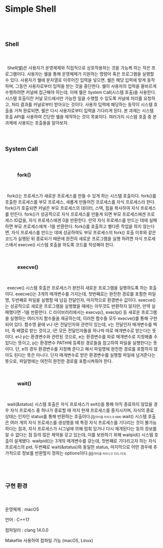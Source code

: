 # Simple Shell

<html>

<head>
<meta http-equiv=Content-Type content="text/html; charset=utf-8">
<meta name=Generator content="Microsoft Word 15 (filtered)">

</head>

<body lang=ko-Kore-KR link="#0563C1" vlink="#954F72" style='word-wrap:break-word'>

<div class=WordSection1>

<p class=MsoNormal><span lang=EN-US style='font-size:24.0pt'>&nbsp;</span></p>

<h2><a name="_Toc115530923"><b><span lang=EN-US style='font-size:14.0pt'>Shell</span></b></a></h2>

<p class=MsoNormal><span lang=EN-US style='font-size:14.0pt'>&nbsp;</span></p>

<p class=MsoNormal style='text-indent:5.0pt'><span lang=EN-US style='font-family:
"맑은 고딕",sans-serif'>Shell(</span><span lang=KO style='font-family:"맑은 고딕",sans-serif'>쉘</span><span
lang=EN-US style='font-family:"맑은 고딕",sans-serif'>)</span><span lang=KO
style='font-family:"맑은 고딕",sans-serif'>은 사용자가 운영체제와 직접적으로 상호작용하는 것을 가능케 하는 작은 프로그램이다</span><span
lang=EN-US style='font-family:"맑은 고딕",sans-serif'>. </span><span lang=KO
style='font-family:"맑은 고딕",sans-serif'>사용자는 쉘을 통해 운영체제가 지원하는 명령어 혹은 프로그램을 실행할 수
있다</span><span lang=EN-US style='font-family:"맑은 고딕",sans-serif'>. </span><span
lang=KO style='font-family:"맑은 고딕",sans-serif'>사용자가 쉘에 문자열로 이루어진 입력을 넣으면</span><span
lang=EN-US style='font-family:"맑은 고딕",sans-serif'>, </span><span lang=KO
style='font-family:"맑은 고딕",sans-serif'>쉘은 해당 입력에 맞게 동작하며</span><span
lang=EN-US style='font-family:"맑은 고딕",sans-serif'>, </span><span lang=KO
style='font-family:"맑은 고딕",sans-serif'>그동안 사용자로부터 입력을 받는 것을 중단한다</span><span
lang=EN-US style='font-family:"맑은 고딕",sans-serif'>. </span><span lang=KO
style='font-family:"맑은 고딕",sans-serif'>쉘이 사용자의 입력을 올바르게 수행하려면 커널에 접근해야 하는데</span><span
lang=EN-US style='font-family:"맑은 고딕",sans-serif'>, </span><span lang=KO
style='font-family:"맑은 고딕",sans-serif'>이때 쉘은 </span><span lang=EN-US
style='font-family:"맑은 고딕",sans-serif'>System Call(</span><span lang=KO
style='font-family:"맑은 고딕",sans-serif'>시스템 호출</span><span lang=EN-US
style='font-family:"맑은 고딕",sans-serif'>)</span><span lang=KO style='font-family:
"맑은 고딕",sans-serif'>을 사용한다</span><span lang=EN-US style='font-family:"맑은 고딕",sans-serif'>.
</span><span lang=KO style='font-family:"맑은 고딕",sans-serif'>시스템 호출이란 커널 모드에서만 가능한
일을 수행할 수 있도록 커널에 처리를 요청하고</span><span lang=EN-US style='font-family:"맑은 고딕",sans-serif'>,
</span><span lang=KO style='font-family:"맑은 고딕",sans-serif'>처리 결과를 커널로부터 받아오는 것이다</span><span
lang=EN-US style='font-family:"맑은 고딕",sans-serif'>. </span><span lang=KO
style='font-family:"맑은 고딕",sans-serif'>사용자 입력에 해당하는 동작이 시스템 호출을 거쳐 완료되면</span><span
lang=EN-US style='font-family:"맑은 고딕",sans-serif'>, </span><span lang=KO
style='font-family:"맑은 고딕",sans-serif'>쉘은 다시 사용자로부터 입력을 기다리게 된다</span><span
lang=EN-US style='font-family:"맑은 고딕",sans-serif'>. </span><span lang=KO
style='font-family:"맑은 고딕",sans-serif'>본 과제는 시스템 호출 </span><span lang=EN-US
style='font-family:"맑은 고딕",sans-serif'>API</span><span lang=KO
style='font-family:"맑은 고딕",sans-serif'>를 사용하여 간단한 쉘을 제작하는 것이 목표이다</span><span
lang=EN-US style='font-family:"맑은 고딕",sans-serif'>. </span><span lang=KO
style='font-family:"맑은 고딕",sans-serif'>여러가지 시스템 호출 중 본 과제에 사용되는 호출들을 알아보자</span><span
lang=EN-US style='font-family:"맑은 고딕",sans-serif'>.</span></p>

<p class=MsoNormal><span lang=EN-US style='font-size:14.0pt;font-family:"맑은 고딕",sans-serif'>&nbsp;</span></p>

<h2><a name="_Toc115530924"><b><span lang=EN-US style='font-size:14.0pt'>System
Call</span></b></a></h2>

<p class=MsoNormal><span lang=EN-US style='font-size:14.0pt'>&nbsp;</span></p>

<h3 style='margin-left:50.0pt;text-indent:-20.0pt'><a name="_Toc115530925"><b><span
lang=EN-US>fork()</span></b></a></h3>

<p class=MsoNormal><span lang=EN-US>&nbsp;</span></p>

<p class=MsoNormal style='text-indent:5.0pt'><span lang=EN-US>fork()</span><span
lang=KO style='font-family:"맑은 고딕",sans-serif'>는</span><span lang=KO> </span><span
lang=KO style='font-family:"맑은 고딕",sans-serif'>프로세스가</span><span lang=KO> </span><span
lang=KO style='font-family:"맑은 고딕",sans-serif'>새로운</span><span lang=KO> </span><span
lang=KO style='font-family:"맑은 고딕",sans-serif'>프로세스를</span><span lang=KO> </span><span
lang=KO style='font-family:"맑은 고딕",sans-serif'>만들</span><span lang=KO> </span><span
lang=KO style='font-family:"맑은 고딕",sans-serif'>수</span><span lang=KO> </span><span
lang=KO style='font-family:"맑은 고딕",sans-serif'>있게</span><span lang=KO> </span><span
lang=KO style='font-family:"맑은 고딕",sans-serif'>하는</span><span lang=KO> </span><span
lang=KO style='font-family:"맑은 고딕",sans-serif'>시스템</span><span lang=KO> </span><span
lang=KO style='font-family:"맑은 고딕",sans-serif'>호출이다</span><span lang=EN-US>.
fork()</span><span lang=KO style='font-family:"맑은 고딕",sans-serif'>를</span><span
lang=KO> </span><span lang=KO style='font-family:"맑은 고딕",sans-serif'>호출한</span><span
lang=KO> </span><span lang=KO style='font-family:"맑은 고딕",sans-serif'>프로세스를</span><span
lang=KO> </span><span lang=KO style='font-family:"맑은 고딕",sans-serif'>부모</span><span
lang=KO> </span><span lang=KO style='font-family:"맑은 고딕",sans-serif'>프로세스</span><span
lang=EN-US>, </span><span lang=KO style='font-family:"맑은 고딕",sans-serif'>새롭게</span><span
lang=KO> </span><span lang=KO style='font-family:"맑은 고딕",sans-serif'>만들어진</span><span
lang=KO> </span><span lang=KO style='font-family:"맑은 고딕",sans-serif'>프로세스를</span><span
lang=KO> </span><span lang=KO style='font-family:"맑은 고딕",sans-serif'>자식</span><span
lang=KO> </span><span lang=KO style='font-family:"맑은 고딕",sans-serif'>프로세스라</span><span
lang=KO> </span><span lang=KO style='font-family:"맑은 고딕",sans-serif'>한다</span><span
lang=EN-US>. fork()</span><span lang=KO style='font-family:"맑은 고딕",sans-serif'>가</span><span
lang=KO> </span><span lang=KO style='font-family:"맑은 고딕",sans-serif'>호출되면</span><span
lang=KO> </span><span lang=KO style='font-family:"맑은 고딕",sans-serif'>커널은</span><span
lang=KO> </span><span lang=KO style='font-family:"맑은 고딕",sans-serif'>부모</span><span
lang=KO> </span><span lang=KO style='font-family:"맑은 고딕",sans-serif'>프로세스의</span><span
lang=KO> </span><span lang=KO style='font-family:"맑은 고딕",sans-serif'>데이터</span><span
lang=EN-US>, </span><span lang=KO style='font-family:"맑은 고딕",sans-serif'>스택</span><span
lang=EN-US>, </span><span lang=KO style='font-family:"맑은 고딕",sans-serif'>힙을</span><span
lang=KO> </span><span lang=KO style='font-family:"맑은 고딕",sans-serif'>복사하여</span><span
lang=KO> </span><span lang=KO style='font-family:"맑은 고딕",sans-serif'>자식</span><span
lang=KO> </span><span lang=KO style='font-family:"맑은 고딕",sans-serif'>프로세스를</span><span
lang=KO> </span><span lang=KO style='font-family:"맑은 고딕",sans-serif'>만든다</span><span
lang=EN-US>. fork()</span><span lang=KO style='font-family:"맑은 고딕",sans-serif'>가</span><span
lang=KO> </span><span lang=KO style='font-family:"맑은 고딕",sans-serif'>성공적으로</span><span
lang=KO> </span><span lang=KO style='font-family:"맑은 고딕",sans-serif'>자식</span><span
lang=KO> </span><span lang=KO style='font-family:"맑은 고딕",sans-serif'>프로세스를</span><span
lang=KO> </span><span lang=KO style='font-family:"맑은 고딕",sans-serif'>만들게</span><span
lang=KO> </span><span lang=KO style='font-family:"맑은 고딕",sans-serif'>되면</span><span
lang=KO> </span><span lang=KO style='font-family:"맑은 고딕",sans-serif'>부모</span><span
lang=KO> </span><span lang=KO style='font-family:"맑은 고딕",sans-serif'>프로세스에겐</span><span
lang=KO> </span><span lang=KO style='font-family:"맑은 고딕",sans-serif'>프로세스</span><span
lang=KO> </span><span lang=EN-US>ID</span><span lang=KO style='font-family:
"맑은 고딕",sans-serif'>값을</span><span lang=EN-US>, </span><span lang=KO
style='font-family:"맑은 고딕",sans-serif'>자식</span><span lang=KO> </span><span
lang=KO style='font-family:"맑은 고딕",sans-serif'>프로세스에겐</span><span lang=KO> </span><span
lang=EN-US>0</span><span lang=KO style='font-family:"맑은 고딕",sans-serif'>을</span><span
lang=KO> </span><span lang=KO style='font-family:"맑은 고딕",sans-serif'>반환한다</span><span
lang=EN-US>. </span><span lang=KO style='font-family:"맑은 고딕",sans-serif'>만약</span><span
lang=KO> </span><span lang=KO style='font-family:"맑은 고딕",sans-serif'>자식</span><span
lang=KO> </span><span lang=KO style='font-family:"맑은 고딕",sans-serif'>프로세스를</span><span
lang=KO> </span><span lang=KO style='font-family:"맑은 고딕",sans-serif'>만드는</span><span
lang=KO> </span><span lang=KO style='font-family:"맑은 고딕",sans-serif'>데에</span><span
lang=KO> </span><span lang=KO style='font-family:"맑은 고딕",sans-serif'>실패하면</span><span
lang=KO> </span><span lang=KO style='font-family:"맑은 고딕",sans-serif'>부모</span><span
lang=KO> </span><span lang=KO style='font-family:"맑은 고딕",sans-serif'>프로세스에게</span><span
lang=KO> </span><span lang=EN-US>-1</span><span lang=KO style='font-family:
"맑은 고딕",sans-serif'>을</span><span lang=KO> </span><span lang=KO
style='font-family:"맑은 고딕",sans-serif'>반환한다</span><span lang=EN-US>. fork()</span><span
lang=KO style='font-family:"맑은 고딕",sans-serif'>를</span><span lang=KO> </span><span
lang=KO style='font-family:"맑은 고딕",sans-serif'>호출하고</span><span lang=KO> </span><span
lang=KO style='font-family:"맑은 고딕",sans-serif'>별다른</span><span lang=KO> </span><span
lang=KO style='font-family:"맑은 고딕",sans-serif'>작업을</span><span lang=KO> </span><span
lang=KO style='font-family:"맑은 고딕",sans-serif'>하지</span><span lang=KO> </span><span
lang=KO style='font-family:"맑은 고딕",sans-serif'>않는다면</span><span lang=EN-US>, </span><span
lang=KO style='font-family:"맑은 고딕",sans-serif'>자식</span><span lang=KO> </span><span
lang=KO style='font-family:"맑은 고딕",sans-serif'>프로세스를</span><span lang=KO> </span><span
lang=KO style='font-family:"맑은 고딕",sans-serif'>만드는</span><span lang=KO> </span><span
lang=KO style='font-family:"맑은 고딕",sans-serif'>데에</span><span lang=KO> </span><span
lang=KO style='font-family:"맑은 고딕",sans-serif'>성공하여도</span><span lang=KO> </span><span
lang=KO style='font-family:"맑은 고딕",sans-serif'>부모</span><span lang=KO> </span><span
lang=KO style='font-family:"맑은 고딕",sans-serif'>프로세스의</span><span lang=KO> </span><span
lang=EN-US>fork() </span><span lang=KO style='font-family:"맑은 고딕",sans-serif'>호출</span><span
lang=KO> </span><span lang=KO style='font-family:"맑은 고딕",sans-serif'>이후와</span><span
lang=KO> </span><span lang=KO style='font-family:"맑은 고딕",sans-serif'>같은</span><span
lang=KO> </span><span lang=KO style='font-family:"맑은 고딕",sans-serif'>코드가</span><span
lang=KO> </span><span lang=KO style='font-family:"맑은 고딕",sans-serif'>실행된</span><span
lang=KO> </span><span lang=KO style='font-family:"맑은 고딕",sans-serif'>뒤</span><span
lang=KO> </span><span lang=KO style='font-family:"맑은 고딕",sans-serif'>종료되기</span><span
lang=KO> </span><span lang=KO style='font-family:"맑은 고딕",sans-serif'>때문에</span><span
lang=KO> </span><span lang=KO style='font-family:"맑은 고딕",sans-serif'>완전히</span><span
lang=KO> </span><span lang=KO style='font-family:"맑은 고딕",sans-serif'>새로운</span><span
lang=KO> </span><span lang=KO style='font-family:"맑은 고딕",sans-serif'>프로그램을</span><span
lang=KO> </span><span lang=KO style='font-family:"맑은 고딕",sans-serif'>실행</span><span
lang=KO> </span><span lang=KO style='font-family:"맑은 고딕",sans-serif'>하려면</span><span
lang=KO> </span><span lang=KO style='font-family:"맑은 고딕",sans-serif'>자식</span><span
lang=KO> </span><span lang=KO style='font-family:"맑은 고딕",sans-serif'>프로세스에서</span><span
lang=KO> </span><span lang=EN-US>execve() </span><span lang=KO
style='font-family:"맑은 고딕",sans-serif'>시스템</span><span lang=KO> </span><span
lang=KO style='font-family:"맑은 고딕",sans-serif'>호출을</span><span lang=KO> </span><span
lang=KO style='font-family:"맑은 고딕",sans-serif'>하도록</span><span lang=KO> </span><span
lang=KO style='font-family:"맑은 고딕",sans-serif'>코드를</span><span lang=KO> </span><span
lang=KO style='font-family:"맑은 고딕",sans-serif'>작성해야</span><span lang=KO> </span><span
lang=KO style='font-family:"맑은 고딕",sans-serif'>한다</span><span lang=EN-US>.</span></p>

<p class=MsoNormal><span lang=EN-US>&nbsp;</span></p>

<h3 style='margin-left:50.0pt;text-indent:-20.0pt'><a name="_Toc115530926"><b><span
lang=EN-US>execve()</span></b></a></h3>

<p class=MsoNormal><span lang=EN-US>&nbsp;</span></p>

<p class=MsoNormal style='text-indent:5.0pt'><span lang=EN-US>execve() </span><span
lang=KO style='font-family:"맑은 고딕",sans-serif'>시스템</span><span lang=KO> </span><span
lang=KO style='font-family:"맑은 고딕",sans-serif'>호출은</span><span lang=KO> </span><span
lang=KO style='font-family:"맑은 고딕",sans-serif'>프로세스가</span><span lang=KO> </span><span
lang=KO style='font-family:"맑은 고딕",sans-serif'>완전히</span><span lang=KO> </span><span
lang=KO style='font-family:"맑은 고딕",sans-serif'>새로운</span><span lang=KO> </span><span
lang=KO style='font-family:"맑은 고딕",sans-serif'>프로그램을</span><span lang=KO> </span><span
lang=KO style='font-family:"맑은 고딕",sans-serif'>실행하도록</span><span lang=KO> </span><span
lang=KO style='font-family:"맑은 고딕",sans-serif'>하는</span><span lang=KO> </span><span
lang=KO style='font-family:"맑은 고딕",sans-serif'>호출이다</span><span lang=EN-US>. execve()</span><span
lang=KO style='font-family:"맑은 고딕",sans-serif'>는</span><span lang=KO> </span><span
lang=EN-US>3</span><span lang=KO style='font-family:"맑은 고딕",sans-serif'>개의</span><span
lang=KO> </span><span lang=KO style='font-family:"맑은 고딕",sans-serif'>매개변수를</span><span
lang=KO> </span><span lang=KO style='font-family:"맑은 고딕",sans-serif'>가지는데</span><span
lang=EN-US>, </span><span lang=KO style='font-family:"맑은 고딕",sans-serif'>첫번째로는</span><span
lang=KO> </span><span lang=KO style='font-family:"맑은 고딕",sans-serif'>완전한</span><span
lang=KO> </span><span lang=KO style='font-family:"맑은 고딕",sans-serif'>경로를</span><span
lang=KO> </span><span lang=KO style='font-family:"맑은 고딕",sans-serif'>포함한</span><span
lang=KO> </span><span lang=KO style='font-family:"맑은 고딕",sans-serif'>파일명</span><span
lang=EN-US>, </span><span lang=KO style='font-family:"맑은 고딕",sans-serif'>두번째로</span><span
lang=KO> </span><span lang=KO style='font-family:"맑은 고딕",sans-serif'>파일을</span><span
lang=KO> </span><span lang=KO style='font-family:"맑은 고딕",sans-serif'>실행할</span><span
lang=KO> </span><span lang=KO style='font-family:"맑은 고딕",sans-serif'>때</span><span
lang=KO> </span><span lang=KO style='font-family:"맑은 고딕",sans-serif'>넘길</span><span
lang=KO> </span><span lang=KO style='font-family:"맑은 고딕",sans-serif'>전달인자</span><span
lang=EN-US>, </span><span lang=KO style='font-family:"맑은 고딕",sans-serif'>마지막으로</span><span
lang=KO> </span><span lang=KO style='font-family:"맑은 고딕",sans-serif'>환경변수</span><span
lang=KO> </span><span lang=KO style='font-family:"맑은 고딕",sans-serif'>값이다</span><span
lang=EN-US>. execve()</span><span lang=KO style='font-family:"맑은 고딕",sans-serif'>는</span><span
lang=KO> </span><span lang=KO style='font-family:"맑은 고딕",sans-serif'>성공적으로</span><span
lang=KO> </span><span lang=KO style='font-family:"맑은 고딕",sans-serif'>새로운</span><span
lang=KO> </span><span lang=KO style='font-family:"맑은 고딕",sans-serif'>프로그램을</span><span
lang=KO> </span><span lang=KO style='font-family:"맑은 고딕",sans-serif'>실행했을</span><span
lang=KO> </span><span lang=KO style='font-family:"맑은 고딕",sans-serif'>때에는</span><span
lang=KO> </span><span lang=KO style='font-family:"맑은 고딕",sans-serif'>아무것도</span><span
lang=KO> </span><span lang=KO style='font-family:"맑은 고딕",sans-serif'>반환하지</span><span
lang=KO> </span><span lang=KO style='font-family:"맑은 고딕",sans-serif'>않지만</span><span
lang=EN-US>, </span><span lang=KO style='font-family:"맑은 고딕",sans-serif'>만약</span><span
lang=KO> </span><span lang=KO style='font-family:"맑은 고딕",sans-serif'>실패했다면</span><span
lang=KO> </span><span lang=EN-US>-1</span><span lang=KO style='font-family:
"맑은 고딕",sans-serif'>을</span><span lang=KO> </span><span lang=KO
style='font-family:"맑은 고딕",sans-serif'>반환한다</span><span lang=EN-US>. C </span><span
lang=KO style='font-family:"맑은 고딕",sans-serif'>라이브러리에서는</span><span lang=KO> </span><span
lang=EN-US>execvp(), execlp() </span><span lang=KO style='font-family:"맑은 고딕",sans-serif'>등</span><span
lang=KO> </span><span lang=KO style='font-family:"맑은 고딕",sans-serif'>새로운</span><span
lang=KO> </span><span lang=KO style='font-family:"맑은 고딕",sans-serif'>프로그램을</span><span
lang=KO> </span><span lang=KO style='font-family:"맑은 고딕",sans-serif'>실행하는</span><span
lang=KO> </span><span lang=KO style='font-family:"맑은 고딕",sans-serif'>여러가지</span><span
lang=KO> </span><span lang=KO style='font-family:"맑은 고딕",sans-serif'>함수들을</span><span
lang=KO> </span><span lang=KO style='font-family:"맑은 고딕",sans-serif'>제공하는데</span><span
lang=EN-US>, </span><span lang=KO style='font-family:"맑은 고딕",sans-serif'>이러한</span><span
lang=KO> </span><span lang=KO style='font-family:"맑은 고딕",sans-serif'>함수들</span><span
lang=KO> </span><span lang=KO style='font-family:"맑은 고딕",sans-serif'>모두</span><span
lang=KO> </span><span lang=EN-US>execve()</span><span lang=KO style='font-family:
"맑은 고딕",sans-serif'>를</span><span lang=KO> </span><span lang=KO
style='font-family:"맑은 고딕",sans-serif'>통해</span><span lang=KO> </span><span
lang=KO style='font-family:"맑은 고딕",sans-serif'>구현되어</span><span lang=KO> </span><span
lang=KO style='font-family:"맑은 고딕",sans-serif'>있다</span><span lang=EN-US>. </span><span
lang=KO style='font-family:"맑은 고딕",sans-serif'>함수명</span><span lang=KO> </span><span
lang=KO style='font-family:"맑은 고딕",sans-serif'>끝에</span><span lang=KO> </span><span
lang=EN-US>v</span><span lang=KO style='font-family:"맑은 고딕",sans-serif'>나</span><span
lang=KO> </span><span lang=EN-US>l</span><span lang=KO style='font-family:"맑은 고딕",sans-serif'>은</span><span
lang=KO> </span><span lang=KO style='font-family:"맑은 고딕",sans-serif'>전달인자와</span><span
lang=KO> </span><span lang=KO style='font-family:"맑은 고딕",sans-serif'>관련이</span><span
lang=KO> </span><span lang=KO style='font-family:"맑은 고딕",sans-serif'>있는데</span><span
lang=EN-US>, v</span><span lang=KO style='font-family:"맑은 고딕",sans-serif'>는</span><span
lang=KO> </span><span lang=KO style='font-family:"맑은 고딕",sans-serif'>전달인자</span><span
lang=KO> </span><span lang=KO style='font-family:"맑은 고딕",sans-serif'>매개변수를</span><span
lang=KO> </span><span lang=KO style='font-family:"맑은 고딕",sans-serif'>벡터</span><span
lang=EN-US>, </span><span lang=KO style='font-family:"맑은 고딕",sans-serif'>즉</span><span
lang=KO> </span><span lang=KO style='font-family:"맑은 고딕",sans-serif'>배열로</span><span
lang=KO> </span><span lang=KO style='font-family:"맑은 고딕",sans-serif'>받는</span><span
lang=KO> </span><span lang=KO style='font-family:"맑은 고딕",sans-serif'>것이고</span><span
lang=EN-US>, l</span><span lang=KO style='font-family:"맑은 고딕",sans-serif'>은</span><span
lang=KO> </span><span lang=KO style='font-family:"맑은 고딕",sans-serif'>모든</span><span
lang=KO> </span><span lang=KO style='font-family:"맑은 고딕",sans-serif'>전달인자들을</span><span
lang=KO> </span><span lang=KO style='font-family:"맑은 고딕",sans-serif'>하나씩</span><span
lang=KO> </span><span lang=KO style='font-family:"맑은 고딕",sans-serif'>따로</span><span
lang=KO> </span><span lang=KO style='font-family:"맑은 고딕",sans-serif'>매개변수로</span><span
lang=KO> </span><span lang=KO style='font-family:"맑은 고딕",sans-serif'>받는다는</span><span
lang=KO> </span><span lang=KO style='font-family:"맑은 고딕",sans-serif'>뜻이다</span><span
lang=EN-US>. e</span><span lang=KO style='font-family:"맑은 고딕",sans-serif'>나</span><span
lang=KO> </span><span lang=EN-US>p</span><span lang=KO style='font-family:"맑은 고딕",sans-serif'>는</span><span
lang=KO> </span><span lang=KO style='font-family:"맑은 고딕",sans-serif'>환경변수와</span><span
lang=KO> </span><span lang=KO style='font-family:"맑은 고딕",sans-serif'>관련된</span><span
lang=KO> </span><span lang=KO style='font-family:"맑은 고딕",sans-serif'>것으로</span><span
lang=EN-US>, e</span><span lang=KO style='font-family:"맑은 고딕",sans-serif'>는</span><span
lang=KO> </span><span lang=KO style='font-family:"맑은 고딕",sans-serif'>환경변수를</span><span
lang=KO> </span><span lang=KO style='font-family:"맑은 고딕",sans-serif'>따로</span><span
lang=KO> </span><span lang=KO style='font-family:"맑은 고딕",sans-serif'>매개변수로</span><span
lang=KO> </span><span lang=KO style='font-family:"맑은 고딕",sans-serif'>지정해줄</span><span
lang=KO> </span><span lang=KO style='font-family:"맑은 고딕",sans-serif'>수</span><span
lang=KO> </span><span lang=KO style='font-family:"맑은 고딕",sans-serif'>있다는</span><span
lang=KO> </span><span lang=KO style='font-family:"맑은 고딕",sans-serif'>뜻이고</span><span
lang=EN-US>, p</span><span lang=KO style='font-family:"맑은 고딕",sans-serif'>는</span><span
lang=KO> </span><span lang=KO style='font-family:"맑은 고딕",sans-serif'>환경변수</span><span
lang=KO> </span><span lang=EN-US>PATH</span><span lang=KO style='font-family:
"맑은 고딕",sans-serif'>에</span><span lang=KO> </span><span lang=KO
style='font-family:"맑은 고딕",sans-serif'>등록된</span><span lang=KO> </span><span
lang=KO style='font-family:"맑은 고딕",sans-serif'>경로들을</span><span lang=KO> </span><span
lang=KO style='font-family:"맑은 고딕",sans-serif'>참고하여</span><span lang=KO> </span><span
lang=KO style='font-family:"맑은 고딕",sans-serif'>파일을</span><span lang=KO> </span><span
lang=KO style='font-family:"맑은 고딕",sans-serif'>실행한다는</span><span lang=KO> </span><span
lang=KO style='font-family:"맑은 고딕",sans-serif'>뜻이다</span><span lang=EN-US>. </span><span
lang=KO style='font-family:"맑은 고딕",sans-serif'>단</span><span lang=EN-US>, e</span><span
lang=KO style='font-family:"맑은 고딕",sans-serif'>의</span><span lang=KO> </span><span
lang=KO style='font-family:"맑은 고딕",sans-serif'>경우</span><span lang=KO> </span><span
lang=KO style='font-family:"맑은 고딕",sans-serif'>환경변수를</span><span lang=KO> </span><span
lang=KO style='font-family:"맑은 고딕",sans-serif'>지정해</span><span lang=KO> </span><span
lang=KO style='font-family:"맑은 고딕",sans-serif'>준다고</span><span lang=KO> </span><span
lang=KO style='font-family:"맑은 고딕",sans-serif'>해서</span><span lang=KO> </span><span
lang=KO style='font-family:"맑은 고딕",sans-serif'>파일명에</span><span lang=KO> </span><span
lang=KO style='font-family:"맑은 고딕",sans-serif'>완전한</span><span lang=KO> </span><span
lang=KO style='font-family:"맑은 고딕",sans-serif'>경로를</span><span lang=KO> </span><span
lang=KO style='font-family:"맑은 고딕",sans-serif'>포함하지</span><span lang=KO> </span><span
lang=KO style='font-family:"맑은 고딕",sans-serif'>않아도</span><span lang=KO> </span><span
lang=KO style='font-family:"맑은 고딕",sans-serif'>된다는</span><span lang=KO> </span><span
lang=KO style='font-family:"맑은 고딕",sans-serif'>뜻은</span><span lang=KO> </span><span
lang=KO style='font-family:"맑은 고딕",sans-serif'>아니다</span><span lang=EN-US>. </span><span
lang=KO style='font-family:"맑은 고딕",sans-serif'>단지</span><span lang=KO> </span><span
lang=KO style='font-family:"맑은 고딕",sans-serif'>매개변수로</span><span lang=KO> </span><span
lang=KO style='font-family:"맑은 고딕",sans-serif'>받은</span><span lang=KO> </span><span
lang=KO style='font-family:"맑은 고딕",sans-serif'>환경변수를</span><span lang=KO> </span><span
lang=KO style='font-family:"맑은 고딕",sans-serif'>실행할</span><span lang=KO> </span><span
lang=KO style='font-family:"맑은 고딕",sans-serif'>파일에</span><span lang=KO> </span><span
lang=KO style='font-family:"맑은 고딕",sans-serif'>넘겨준다는</span><span lang=KO> </span><span
lang=KO style='font-family:"맑은 고딕",sans-serif'>뜻으로</span><span lang=EN-US>, </span><span
lang=KO style='font-family:"맑은 고딕",sans-serif'>파일명에는</span><span lang=KO> </span><span
lang=KO style='font-family:"맑은 고딕",sans-serif'>여전히</span><span lang=KO> </span><span
lang=KO style='font-family:"맑은 고딕",sans-serif'>완전한</span><span lang=KO> </span><span
lang=KO style='font-family:"맑은 고딕",sans-serif'>경로를</span><span lang=KO> </span><span
lang=KO style='font-family:"맑은 고딕",sans-serif'>포함시켜줘야</span><span lang=KO> </span><span
lang=KO style='font-family:"맑은 고딕",sans-serif'>한다</span><span lang=EN-US>.</span></p>

<p class=MsoNormal><span lang=EN-US>&nbsp;</span></p>

<h3 style='margin-left:50.0pt;text-indent:-20.0pt'><a name="_Toc115530927"><b><span
lang=EN-US>wait()</span></b></a></h3>

<p class=MsoNormal><span lang=EN-US>&nbsp;</span></p>

<p class=MsoNormal style='text-indent:5.0pt'><span lang=EN-US>wait(&amp;status)
</span><span lang=KO style='font-family:"맑은 고딕",sans-serif'>시스템</span><span
lang=KO> </span><span lang=KO style='font-family:"맑은 고딕",sans-serif'>호출은</span><span
lang=KO> </span><span lang=KO style='font-family:"맑은 고딕",sans-serif'>자식</span><span
lang=KO> </span><span lang=KO style='font-family:"맑은 고딕",sans-serif'>프로세스가</span><span
lang=KO> </span><span lang=EN-US>exit()</span><span lang=KO style='font-family:
"맑은 고딕",sans-serif'>을</span><span lang=KO> </span><span lang=KO
style='font-family:"맑은 고딕",sans-serif'>통해</span><span lang=KO> </span><span
lang=KO style='font-family:"맑은 고딕",sans-serif'>아직</span><span lang=KO> </span><span
lang=KO style='font-family:"맑은 고딕",sans-serif'>종료하지</span><span lang=KO> </span><span
lang=KO style='font-family:"맑은 고딕",sans-serif'>않았을</span><span lang=KO> </span><span
lang=KO style='font-family:"맑은 고딕",sans-serif'>경우</span><span lang=KO> </span><span
lang=KO style='font-family:"맑은 고딕",sans-serif'>자식</span><span lang=KO> </span><span
lang=KO style='font-family:"맑은 고딕",sans-serif'>프로세스</span><span lang=KO> </span><span
lang=KO style='font-family:"맑은 고딕",sans-serif'>중</span><span lang=KO> </span><span
lang=KO style='font-family:"맑은 고딕",sans-serif'>하나가</span><span lang=KO> </span><span
lang=KO style='font-family:"맑은 고딕",sans-serif'>종료할</span><span lang=KO> </span><span
lang=KO style='font-family:"맑은 고딕",sans-serif'>때</span><span lang=KO> </span><span
lang=KO style='font-family:"맑은 고딕",sans-serif'>까지</span><span lang=KO> </span><span
lang=KO style='font-family:"맑은 고딕",sans-serif'>현재</span><span lang=KO> </span><span
lang=KO style='font-family:"맑은 고딕",sans-serif'>프로세스를</span><span lang=KO> </span><span
lang=KO style='font-family:"맑은 고딕",sans-serif'>중지시키며</span><span lang=EN-US>, </span><span
lang=KO style='font-family:"맑은 고딕",sans-serif'>자식의</span><span lang=KO> </span><span
lang=KO style='font-family:"맑은 고딕",sans-serif'>종료</span><span lang=KO> </span><span
lang=KO style='font-family:"맑은 고딕",sans-serif'>상태는</span><span lang=KO> </span><span
lang=KO style='font-family:"맑은 고딕",sans-serif'>인자인</span><span lang=KO> </span><span
lang=EN-US>status</span><span lang=KO style='font-family:"맑은 고딕",sans-serif'>를</span><span
lang=KO> </span><span lang=KO style='font-family:"맑은 고딕",sans-serif'>통해</span><span
lang=KO> </span><span lang=KO style='font-family:"맑은 고딕",sans-serif'>반환하는</span><span
lang=KO> </span><span lang=KO style='font-family:"맑은 고딕",sans-serif'>호출이다</span><span
lang=EN-US>.<a href="#_edn1" name="_ednref1" title=""><span
class=MsoEndnoteReference><span class=MsoEndnoteReference><span lang=EN-US
style='font-size:10.0pt;font-family:"Calibri",sans-serif'>[i]</span></span></span></a></span><span
lang=EN-US style='font-size:7.0pt'>(</span><span lang=KO style='font-size:7.0pt;
font-family:"맑은 고딕",sans-serif'>마이클</span><span lang=KO style='font-size:7.0pt'>
</span><span lang=KO style='font-size:7.0pt;font-family:"맑은 고딕",sans-serif'>커리스크</span><span
lang=EN-US style='font-size:7.0pt'> 686) </span><span lang=EN-US>wait() </span><span
lang=KO style='font-family:"맑은 고딕",sans-serif'>시스템</span><span lang=KO> </span><span
lang=KO style='font-family:"맑은 고딕",sans-serif'>호출은</span><span lang=KO> </span><span
lang=KO style='font-family:"맑은 고딕",sans-serif'>여러</span><span lang=KO> </span><span
lang=KO style='font-family:"맑은 고딕",sans-serif'>개의</span><span lang=KO> </span><span
lang=KO style='font-family:"맑은 고딕",sans-serif'>자식</span><span lang=KO> </span><span
lang=KO style='font-family:"맑은 고딕",sans-serif'>프로세스를</span><span lang=KO> </span><span
lang=KO style='font-family:"맑은 고딕",sans-serif'>생성했을</span><span lang=KO> </span><span
lang=KO style='font-family:"맑은 고딕",sans-serif'>때</span><span lang=KO> </span><span
lang=KO style='font-family:"맑은 고딕",sans-serif'>특정</span><span lang=KO> </span><span
lang=KO style='font-family:"맑은 고딕",sans-serif'>자식</span><span lang=KO> </span><span
lang=KO style='font-family:"맑은 고딕",sans-serif'>프로세스를</span><span lang=KO> </span><span
lang=KO style='font-family:"맑은 고딕",sans-serif'>기다리는</span><span lang=KO> </span><span
lang=KO style='font-family:"맑은 고딕",sans-serif'>것이</span><span lang=KO> </span><span
lang=KO style='font-family:"맑은 고딕",sans-serif'>불가능하다는</span><span lang=KO> </span><span
lang=KO style='font-family:"맑은 고딕",sans-serif'>점과</span><span lang=EN-US>, </span><span
lang=KO style='font-family:"맑은 고딕",sans-serif'>자식</span><span lang=KO> </span><span
lang=KO style='font-family:"맑은 고딕",sans-serif'>프로세스가</span><span lang=KO> </span><span
lang=KO style='font-family:"맑은 고딕",sans-serif'>시그널에</span><span lang=KO> </span><span
lang=KO style='font-family:"맑은 고딕",sans-serif'>의해</span><span lang=KO> </span><span
lang=KO style='font-family:"맑은 고딕",sans-serif'>멈춰</span><span lang=KO> </span><span
lang=KO style='font-family:"맑은 고딕",sans-serif'>있거나</span><span lang=KO> </span><span
lang=KO style='font-family:"맑은 고딕",sans-serif'>다시</span><span lang=KO> </span><span
lang=KO style='font-family:"맑은 고딕",sans-serif'>재개된다는</span><span lang=KO> </span><span
lang=KO style='font-family:"맑은 고딕",sans-serif'>등의</span><span lang=KO> </span><span
lang=KO style='font-family:"맑은 고딕",sans-serif'>정보를</span><span lang=KO> </span><span
lang=KO style='font-family:"맑은 고딕",sans-serif'>알</span><span lang=KO> </span><span
lang=KO style='font-family:"맑은 고딕",sans-serif'>수</span><span lang=KO> </span><span
lang=KO style='font-family:"맑은 고딕",sans-serif'>없다는</span><span lang=KO> </span><span
lang=KO style='font-family:"맑은 고딕",sans-serif'>점</span><span lang=KO> </span><span
lang=KO style='font-family:"맑은 고딕",sans-serif'>등의</span><span lang=KO> </span><span
lang=KO style='font-family:"맑은 고딕",sans-serif'>많은</span><span lang=KO> </span><span
lang=KO style='font-family:"맑은 고딕",sans-serif'>제약을</span><span lang=KO> </span><span
lang=KO style='font-family:"맑은 고딕",sans-serif'>갖고</span><span lang=KO> </span><span
lang=KO style='font-family:"맑은 고딕",sans-serif'>있는데</span><span lang=EN-US>, </span><span
lang=KO style='font-family:"맑은 고딕",sans-serif'>이를</span><span lang=KO> </span><span
lang=KO style='font-family:"맑은 고딕",sans-serif'>보완하기</span><span lang=KO> </span><span
lang=KO style='font-family:"맑은 고딕",sans-serif'>위해</span><span lang=KO> </span><span
lang=EN-US>waitpid() </span><span lang=KO style='font-family:"맑은 고딕",sans-serif'>시스템</span><span
lang=KO> </span><span lang=KO style='font-family:"맑은 고딕",sans-serif'>호출이</span><span
lang=KO> </span><span lang=KO style='font-family:"맑은 고딕",sans-serif'>설계됐다</span><span
lang=EN-US>. waitpid()</span><span lang=KO style='font-family:"맑은 고딕",sans-serif'>는</span><span
lang=KO> </span><span lang=EN-US>3</span><span lang=KO style='font-family:"맑은 고딕",sans-serif'>개의</span><span
lang=KO> </span><span lang=KO style='font-family:"맑은 고딕",sans-serif'>매개변수를</span><span
lang=KO> </span><span lang=KO style='font-family:"맑은 고딕",sans-serif'>갖는데</span><span
lang=EN-US>, </span><span lang=KO style='font-family:"맑은 고딕",sans-serif'>첫번째로</span><span
lang=KO> </span><span lang=KO style='font-family:"맑은 고딕",sans-serif'>기다리고자</span><span
lang=KO> </span><span lang=KO style='font-family:"맑은 고딕",sans-serif'>하는</span><span
lang=KO> </span><span lang=KO style='font-family:"맑은 고딕",sans-serif'>자식</span><span
lang=KO> </span><span lang=KO style='font-family:"맑은 고딕",sans-serif'>프로세스의</span><span
lang=KO> </span><span lang=EN-US>pid, </span><span lang=KO style='font-family:
"맑은 고딕",sans-serif'>두번째로</span><span lang=KO> </span><span lang=EN-US>wait(&amp;status)</span><span
lang=KO style='font-family:"맑은 고딕",sans-serif'>와</span><span lang=KO> </span><span
lang=KO style='font-family:"맑은 고딕",sans-serif'>동일한</span><span lang=KO> </span><span
lang=EN-US>status, </span><span lang=KO style='font-family:"맑은 고딕",sans-serif'>마지막으로</span><span
lang=KO> </span><span lang=KO style='font-family:"맑은 고딕",sans-serif'>어떤</span><span
lang=KO> </span><span lang=KO style='font-family:"맑은 고딕",sans-serif'>경우에</span><span
lang=KO> </span><span lang=KO style='font-family:"맑은 고딕",sans-serif'>추가적으로</span><span
lang=KO> </span><span lang=KO style='font-family:"맑은 고딕",sans-serif'>정보를</span><span
lang=KO> </span><span lang=KO style='font-family:"맑은 고딕",sans-serif'>반환할지</span><span
lang=KO> </span><span lang=KO style='font-family:"맑은 고딕",sans-serif'>정하는</span><span
lang=KO> </span><span lang=EN-US>options</span><span lang=KO style='font-family:
"맑은 고딕",sans-serif'>이다</span><span lang=EN-US>.<a href="#_edn2" name="_ednref2"
title=""><span class=MsoEndnoteReference><span class=MsoEndnoteReference><span
lang=EN-US style='font-size:10.0pt;font-family:"Calibri",sans-serif'>[ii]</span></span></span></a></span><span
lang=EN-US style='font-size:7.0pt'>(</span><span lang=KO style='font-size:7.0pt;
font-family:"맑은 고딕",sans-serif'>마이클</span><span lang=KO style='font-size:7.0pt'>
</span><span lang=KO style='font-size:7.0pt;font-family:"맑은 고딕",sans-serif'>커리스크</span><span
lang=KO style='font-size:7.0pt'> </span><span lang=EN-US style='font-size:7.0pt'>722-723)</span></p>

<p class=MsoNormal style='text-autospace:ideograph-numeric ideograph-other;
word-break:keep-all'><span lang=EN-US style='font-size:24.0pt'>&nbsp;</span></p>

<h2><a name="_Toc115530929"><b><span lang=KO style='font-size:14.0pt;
font-family:"맑은 고딕",sans-serif'>구현</span></b></a><b><span lang=KO
style='font-size:14.0pt'> </span></b><b><span lang=KO style='font-size:14.0pt;
font-family:"맑은 고딕",sans-serif'>환경</span></b></h2>

<p class=MsoNormal><span lang=EN-US style='font-size:14.0pt'>&nbsp;</span></p>

<p class=MsoNormal><span lang=KO style='font-family:"맑은 고딕",sans-serif'>운영체제</span><span
lang=EN-US> : macOS</span></p>

<p class=MsoNormal><span lang=KO style='font-family:"맑은 고딕",sans-serif'>언어</span><span
lang=KO> </span><span lang=EN-US>: C++17</span></p>

<p class=MsoNormal><span lang=KO style='font-family:"맑은 고딕",sans-serif'>컴파일러</span><span
lang=KO> </span><span lang=EN-US>: clang 14.0.0</span></p>

<p class=MsoNormal><span lang=EN-US>Makefile </span><span lang=KO
style='font-family:"맑은 고딕",sans-serif'>사용하여</span><span lang=KO> </span><span
lang=KO style='font-family:"맑은 고딕",sans-serif'>컴파일</span><span lang=KO> </span><span
lang=KO style='font-family:"맑은 고딕",sans-serif'>가능</span><span lang=KO> </span><span
lang=EN-US>(macOS, Linux)</span></p>

<p class=MsoNormal><span lang=EN-US style='font-size:14.0pt'>&nbsp;</span></p>

</div>

</body>

</html>

